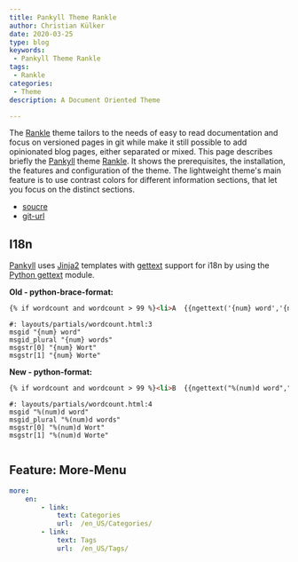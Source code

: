 ```yaml
---
title: Pankyll Theme Rankle
author: Christian Külker
date: 2020-03-25
type: blog
keywords:
 - Pankyll Theme Rankle
tags:
 - Rankle
categories:
 - Theme
description: A Document Oriented Theme

---
```


The [Rankle] theme tailors to the needs of easy to read documentation and focus
on versioned pages in git while make it still possible to add opinionated blog
pages, either separated or mixed. This page describes briefly the [Pankyll]
theme [Rankle]. It shows the prerequisites, the installation, the features and
configuration of the theme. The lightweight theme's main feature is to use
contrast colors for different information sections, that let you focus on the
distinct sections.

* [soucre](https://github.com/ckuelker/pankyll-theme-rankle/)
* [git-url](https://github.com/ckuelker/pankyll-theme-rankle.git)


## I18n

[Pankyll] uses [Jinja2] templates with [gettext] support for i18n by using the
[Python gettext] module.

**Old - python-brace-format:**

```html
{% if wordcount and wordcount > 99 %}<li>A  {{ngettext('{num} word','{num} words', wordcount).format(num=wordcount)}}  </li>{% endif %}
```

```po
#: layouts/partials/wordcount.html:3
msgid "{num} word"
msgid_plural "{num} words"
msgstr[0] "{num} Wort"
msgstr[1] "{num} Worte"
```


**New - python-format:**

```html
{% if wordcount and wordcount > 99 %}<li>B  {{ngettext("%(num)d word","%(num)d words", wordcount)}}  </li>{% endif %}
```

```po
#: layouts/partials/wordcount.html:4
msgid "%(num)d word"
msgid_plural "%(num)d words"
msgstr[0] "%(num)d Wort"
msgstr[1] "%(num)d Worte"


```

## Feature: More-Menu

```yaml
more:
    en:
        - link:
            text: Categories
            url:  /en_US/Categories/
        - link:
            text: Tags
            url:  /en_US/Tags/

```

[example]: /en_US/Pankyll-Theme-Examples
[features]: /en_US/Pankyll/pankyll-features.html
[gettext]: https://www.gnu.org/software/gettext/
[git]: https://git-scm.com/
[HTML]: https://en.wikipedia.org/wiki/HTML
[Jinja2]: https://jinja.palletsprojects.com/en/2.11.x/
[Markdown]: https://en.wikipedia.org/wiki/Markdown
[more about Pankyll]: /en_US/Pankyll/
[Newspaper]: /en_US/Pankyll-Themes/pankyll-theme-newspaper.html
[Newspaper theme example]: https://github.com/ckuelker/pankyll-theme-newspaper-example
[Newspaper theme example repository]: https://github.com/ckuelker/pankyll-theme-newspaper-example/
[Newspaper theme example repository URL]: https://github.com/ckuelker/pankyll-theme-newspaper-example.git
[Newspaper theme documentation]: /en_US/Pankyll-Themes/pankyll-theme-newspaper.html
[Pandoc]: https://pandoc.org/
[Pankyll]: https://www.pankyll.org/
[pankyll-documentation]: https://github.com/ckuelker/pankyll-documentation
[Pankyll repository]: https://github.com/ckuelker/pankyll
[PDF]: https://en.wikipedia.org/wiki/PDF
[Python]:  https://www.python.org/
[Python gettext]: https://docs.python.org/3/library/gettext.html
[Rankle theme example]: /en_US/Pankyll-Theme-Examples/pankyll-theme-rankle-example.html
[Rankle theme example repository]: https://github.com/ckuelker/pankyll-theme-rankle-example/
[Rankle theme example repository URL]: https://github.com/ckuelker/pankyll-theme-rankle-example.git
[Rankle theme documentation]: /en_US/Pankyll-Themes/pankyll-theme-rankle.html
[Rankle]: /en_US/Pankyll-Themes/pankyll-theme-rankle.html
[theme]: /en_US/Pankyll-Themes/
[themes]: /en_US/Pankyll-Themes/
[URL]: https://en.wikipedia.org/wiki/URL/
[YAML]: https://yaml.org/

